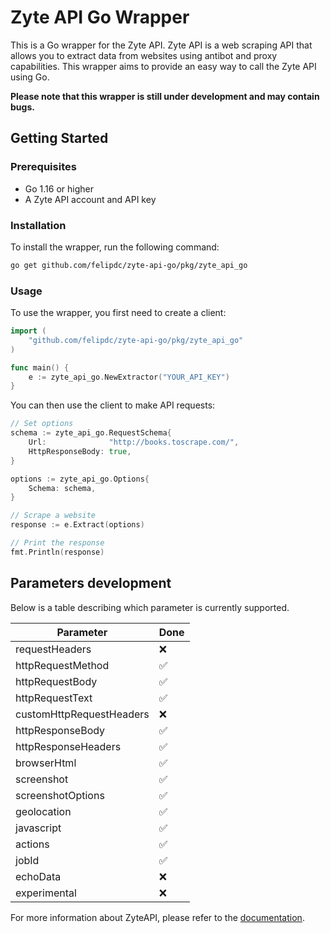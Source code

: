 # Zyte API Go Wrapper
This is a Go wrapper for the Zyte API. Zyte API is a web scraping API that allows you to extract data from websites using antibot and proxy capabilities. This wrapper aims to provide an easy way to call the Zyte API using Go.

**Please note that this wrapper is still under development and may contain bugs.**

## Getting Started
### Prerequisites
- Go 1.16 or higher
- A Zyte API account and API key

### Installation
To install the wrapper, run the following command:

```bash
go get github.com/felipdc/zyte-api-go/pkg/zyte_api_go
```
### Usage
To use the wrapper, you first need to create a client:

```go
import (
    "github.com/felipdc/zyte-api-go/pkg/zyte_api_go"
)

func main() {
    e := zyte_api_go.NewExtractor("YOUR_API_KEY")
}
```
You can then use the client to make API requests:

```go
// Set options
schema := zyte_api_go.RequestSchema{
    Url:              "http://books.toscrape.com/",
    HttpResponseBody: true,
}

options := zyte_api_go.Options{
    Schema: schema,
}

// Scrape a website
response := e.Extract(options)

// Print the response
fmt.Println(response)
```

## Parameters development
Below is a table describing which parameter is currently supported.

| Parameter                | Done |
|--------------------------|------|
| requestHeaders           | ❌    |
| httpRequestMethod        | ✅    |
| httpRequestBody          | ✅    |
| httpRequestText          | ✅    |
| customHttpRequestHeaders | ❌    |
| httpResponseBody         | ✅    |
| httpResponseHeaders      | ✅    |
| browserHtml              | ✅    |
| screenshot               | ✅    |
| screenshotOptions        | ✅    |
| geolocation              | ✅    |
| javascript               | ✅    |
| actions                  | ✅    |
| jobId                    | ✅    |
| echoData                 | ❌    |
| experimental             | ❌    |

For more information about ZyteAPI, please refer to the [documentation](https://docs.zyte.com/zyte-api/reference/http.html#).
